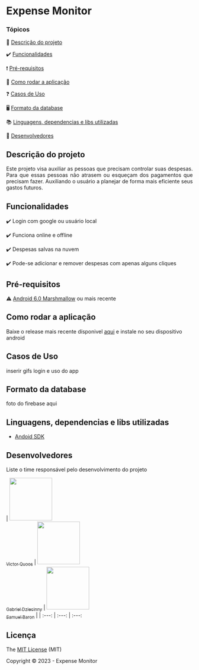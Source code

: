 <h1>Expense Monitor</h1> 

### Tópicos 

📓 [Descrição do projeto](#descrição-do-projeto)

✔️ [Funcionalidades](#funcionalidades)

❗ [Pré-requisitos](#pré-requisitos)

🏃 [Como rodar a aplicação](#como-rodar-a-aplicação)

❓ [Casos de Uso](#casos-de-uso)

🖥️ [Formato da database](#formato-da-database)

📚 [Linguagens, dependencias e libs utilizadas](#Linguagens,-dependencias-e-libs-utilizadas)

🧍 [Desenvolvedores](#Desenvolvedores)

## Descrição do projeto 

<p align="justify">
 Este projeto visa auxiliar as pessoas que precisam controlar suas despesas. Para que essas pessoas não atrasem ou esqueçam dos pagamentos que precisam fazer. Auxiliando o usuário a planejar de forma mais eficiente seus gastos futuros.
</p>

## Funcionalidades

:heavy_check_mark: Login com google ou usuário local  

:heavy_check_mark: Funciona online e offline

:heavy_check_mark: Despesas salvas na nuvem

:heavy_check_mark: Pode-se adicionar e remover despesas com apenas alguns cliques


## Pré-requisitos

:warning: [Android 6.0 Marshmallow](https://www.android.com/intl/pt-BR_br/versions/marshmallow-6-0/) ou mais recente

## Como rodar a aplicação

Baixe o release mais recente dísponivel [aqui]() e instale no seu dispositivo android

## Casos de Uso

inserir gifs login e uso do app

## Formato da database

foto do firebase aqui

## Linguagens, dependencias e libs utilizadas

- [Andoid SDK]()

## Desenvolvedores

Liste o time responsável pelo desenvolvimento do projeto

| [<img src="" width=115><br><sub>Victor Quoos</sub>](https://github.com/Diana-ops) 
|  [<img src="" width=115><br><sub>Gabriel Dziecinny</sub>](https://github.com/Diana-ops) 
|  [<img src="" width=115><br><sub>Samuel Baron</sub>](https://github.com/Diana-ops) |
| :---: | :---: | :---: 

## Licença 

The [MIT License]() (MIT)

Copyright :copyright: 2023 - Expense Monitor
